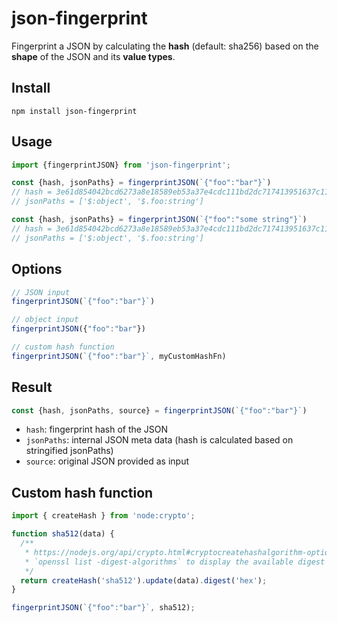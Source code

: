# json-fingerprint

Fingerprint a JSON by calculating the **hash** (default: sha256) based on the **shape** of the JSON and its **value types**.

## Install

```shell
npm install json-fingerprint
```

## Usage

```mjs
import {fingerprintJSON} from 'json-fingerprint';
```

```mjs
const {hash, jsonPaths} = fingerprintJSON(`{"foo":"bar"}`)
// hash = 3e61d854042bcd6273a8e18589eb53a37e4cdc111bd2dc717413951637c11e2d
// jsonPaths = ['$:object', '$.foo:string']

const {hash, jsonPaths} = fingerprintJSON(`{"foo":"some string"}`)
// hash = 3e61d854042bcd6273a8e18589eb53a37e4cdc111bd2dc717413951637c11e2d
// jsonPaths = ['$:object', '$.foo:string']
```

## Options

```mjs
// JSON input
fingerprintJSON(`{"foo":"bar"}`)

// object input
fingerprintJSON({"foo":"bar"})

// custom hash function
fingerprintJSON(`{"foo":"bar"}`, myCustomHashFn)
```

## Result

```mjs
const {hash, jsonPaths, source} = fingerprintJSON(`{"foo":"bar"}`)
```

- `hash`: fingerprint hash of the JSON
- `jsonPaths`: internal JSON meta data (hash is calculated based on stringified jsonPaths)
- `source`: original JSON provided as input

## Custom hash function

```mjs
import { createHash } from 'node:crypto';

function sha512(data) {
  /**
   * https://nodejs.org/api/crypto.html#cryptocreatehashalgorithm-options
   * `openssl list -digest-algorithms` to display the available digest algorithms
   */
  return createHash('sha512').update(data).digest('hex');
}

fingerprintJSON(`{"foo":"bar"}`, sha512);
```
